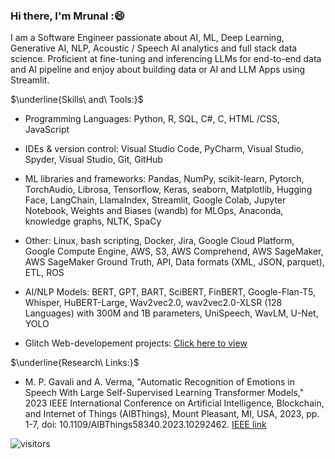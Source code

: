 ### Hi there, I'm Mrunal :😄

I am a Software Engineer passionate about AI, ML, Deep Learning, Generative AI,  NLP, Acoustic / Speech AI analytics and full stack data science.
Proficient at fine-tuning and inferencing LLMs for end-to-end data and AI pipeline and enjoy about building data or AI and LLM Apps using Streamlit.

$\underline{Skills\ and\ Tools:}$ 

- Programming Languages: Python, R, SQL, C#, C, HTML /CSS, JavaScript
- IDEs & version control: Visual Studio Code, PyCharm, Visual Studio,  Spyder, Visual Studio, Git, GitHub
- ML libraries and frameworks: Pandas, NumPy, scikit-learn, Pytorch, TorchAudio, Librosa, Tensorflow, Keras, seaborn, Matplotlib, Hugging Face, LangChain, LlamaIndex, Streamlit, Google Colab, Jupyter Notebook, Weights and Biases (wandb) for MLOps, Anaconda, knowledge graphs, NLTK, SpaCy
- Other: Linux, bash scripting, Docker, Jira, Google Cloud Platform, Google Compute Engine, AWS, S3, AWS Comprehend, AWS SageMaker, AWS SageMaker Ground Truth, API, Data formats (XML, JSON, parquet), ETL, ROS
- AI/NLP Models: BERT, GPT, BART, SciBERT, FinBERT, Google-Flan-T5, Whisper, HuBERT-Large, Wav2vec2.0, wav2vec2.0-XLSR (128 Languages) with 300M and 1B parameters, UniSpeech, WavLM, U-Net, YOLO



- Glitch Web-developement projects: [Click here to view](https://glitch.com/@mrunalgavali.927)

$\underline{Research\ Links:}$ 

<!-- M. P. Gavali and A. Verma, "Automatic Recognition of Emotions in Speech With Large Self-Supervised Learning Transformer Models," IEEE International Conference on Artificial Intelligence, Blockchain, and Internet of Things (AIBThings), Sep 16-17, 2023, Michigan, USA. --> 

- M. P. Gavali and A. Verma, "Automatic Recognition of Emotions in Speech With Large Self-Supervised Learning Transformer Models," 2023 IEEE International Conference on Artificial Intelligence, Blockchain, and Internet of Things (AIBThings), Mount Pleasant, MI, USA, 2023, pp. 1-7, doi: 10.1109/AIBThings58340.2023.10292462. [IEEE link](https://ieeexplore.ieee.org/document/10292462)

<!--

Big Data on Contract Interpretation: https://papers.ssrn.com/sol3/papers.cfm?abstract_id=4465559


## <img height="40" src="https://raw.githubusercontent.com/innng/innng/master/assets/kyubey.gif"/> Welcome to my github profile

<div align="center">
<img src="https://github.com/raghavk16/raghavk16/blob/master/octo.gif" alt="GitHub Logo" width="150" height="150" />
</div> 
-->

<!--
**Mrunal-G/Mrunal-G** is a ✨ _special_ ✨ repository because its `README.md` (this file) appears on your GitHub profile.

Here are some ideas to get you started:

- 🔭 I’m currently working on ...
- 🌱 I’m currently learning ...
- 👯 I’m looking to collaborate on ...
- 🤔 I’m looking for help with ...
- 💬 Ask me about ...
- 📫 How to reach me: ...
- 😄 Pronouns: ...
- ⚡ Fun fact: ...




github-readme-stats-tau-dusky.vercel.app


![Mrunal's github stats](https://github-readme-stats-tau-dusky.vercel.app/api?username=Mrunal-G&show_icons=true&hide_border=true)
<br /> 

-->


<!-- 


- SQL: https://sqlbolt.com/  

--> 

![visitors](https://visitor-badge.laobi.icu/badge?page_id=Mrunal-G.Mrunal-G)  
